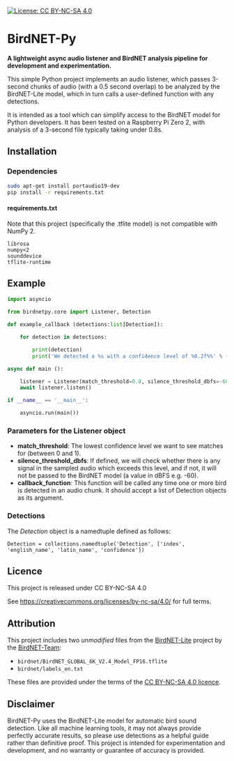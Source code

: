 [![License: CC BY-NC-SA 4.0](https://img.shields.io/badge/License-CC%20BY--NC--SA%204.0-lightgrey.svg)](https://creativecommons.org/licenses/by-nc-sa/4.0/)
# BirdNET-Py

**A lightweight async audio listener and BirdNET analysis pipeline for development and experimentation.**

This simple Python project implements an audio listener, which passes 3-second chunks of audio (with a 0.5 second overlap) to be analyzed by the BirdNET-Lite model, which in turn calls a user-defined function with any detections.

It is intended as a tool which can simplify access to the BirdNET model for Python developers. It has been tested on a Raspberry Pi Zero 2, with analysis of a 3-second file typically taking under 0.8s.

## Installation

### Dependencies

```bash
sudo apt-get install portaudio19-dev
pip install -r requirements.txt
```

#### requirements.txt

Note that this project (specifically the .tflite model) is not compatible with NumPy 2.

```
librosa
numpy<2
sounddevice
tflite-runtime
```

## Example

```python
import asyncio

from birdnetpy.core import Listener, Detection

def example_callback (detections:list[Detection]):

	for detection in detections:

		print(detection)
		print('We detected a %s with a confidence level of %0.2f%%' % (detection.english_name, 100 * detection.confidence))

async def main ():

	listener = Listener(match_threshold=0.8, silence_threshold_dbfs=-60.0, callback_function=example_callback)
	await listener.listen()

if __name__ == '__main__':

	asyncio.run(main())
```

### Parameters for the Listener object

- **match_threshold**: The lowest confidence level we want to see matches for (between 0 and 1).
- **silence_threshold_dbfs**: If defined, we will check whether there is any signal in the sampled audio which exceeds this level, and if not, it will not be passed to the BirdNET model (a value in dBFS e.g. -60).
- **callback_function**: This function will be called any time one or more bird is detected in an audio chunk. It should accept a list of Detection objects as its argument.

### Detections

The *Detection* object is a namedtuple defined as follows:

```
Detection = collections.namedtuple('Detection', ['index', 'english_name', 'latin_name', 'confidence'])
```

## Licence

This project is released under CC BY-NC-SA 4.0

See https://creativecommons.org/licenses/by-nc-sa/4.0/ for full terms.

## Attribution

This project includes two *unmodified* files from the [BirdNET-Lite](https://github.com/birdnet-team/BirdNET-Lite) project by the [BirdNET-Team](https://github.com/birdnet-team):

- `birdnet/BirdNET_GLOBAL_6K_V2.4_Model_FP16.tflite`  
- `birdnet/labels_en.txt`  

These files are provided under the terms of the [CC BY-NC-SA 4.0 licence](https://creativecommons.org/licenses/by-nc-sa/4.0/).  

## Disclaimer

BirdNET-Py uses the BirdNET-Lite model for automatic bird sound detection. Like all machine learning tools, it may not always provide perfectly accurate results, so please use detections as a helpful guide rather than definitive proof. This project is intended for experimentation and development, and no warranty or guarantee of accuracy is provided.
